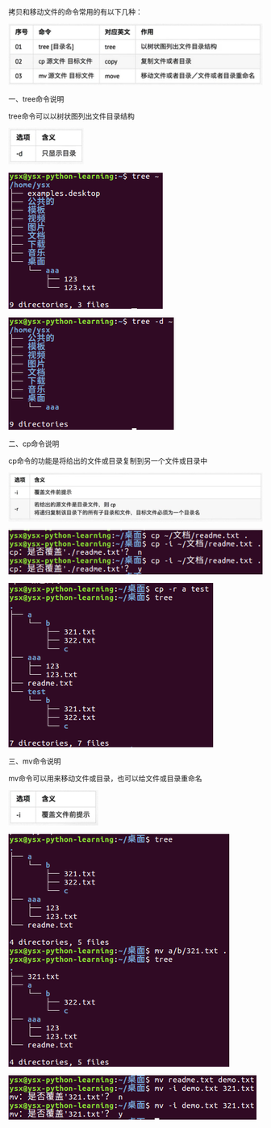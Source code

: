 拷贝和移动文件的命令常用的有以下几种：

![拷贝和移动文件常用命令](https://github.com/CrystalMathYao/Basic-Knowledge-Learning/blob/master/Linux入门基础知识/Figure/拷贝和移动文件常用命令.png)

一、tree命令说明

tree命令可以以树状图列出文件目录结构

![tree命令常用选项](https://github.com/CrystalMathYao/Basic-Knowledge-Learning/blob/master/Linux入门基础知识/Figure/tree命令常用选项.png)

![tree命令举例1](https://github.com/CrystalMathYao/Basic-Knowledge-Learning/blob/master/Linux入门基础知识/Figure/tree命令举例1.png)

![tree命令举例2](https://github.com/CrystalMathYao/Basic-Knowledge-Learning/blob/master/Linux入门基础知识/Figure/tree命令举例2.png)

二、cp命令说明

cp命令的功能是将给出的文件或目录复制到另一个文件或目录中

![cp命令常用选项](https://github.com/CrystalMathYao/Basic-Knowledge-Learning/blob/master/Linux入门基础知识/Figure/cp命令常用选项.png)

![cp命令举例1](https://github.com/CrystalMathYao/Basic-Knowledge-Learning/blob/master/Linux入门基础知识/Figure/cp命令举例1.png)

![cp命令举例2](https://github.com/CrystalMathYao/Basic-Knowledge-Learning/blob/master/Linux入门基础知识/Figure/cp命令举例2.png)

三、mv命令说明

mv命令可以用来移动文件或目录，也可以给文件或目录重命名

![mv命令常用选项](https://github.com/CrystalMathYao/Basic-Knowledge-Learning/blob/master/Linux入门基础知识/Figure/mv命令常用选项.png)

![mv命令举例1](https://github.com/CrystalMathYao/Basic-Knowledge-Learning/blob/master/Linux入门基础知识/Figure/mv命令举例1.png)

![mv命令举例2](https://github.com/CrystalMathYao/Basic-Knowledge-Learning/blob/master/Linux入门基础知识/Figure/mv命令举例2.png)
